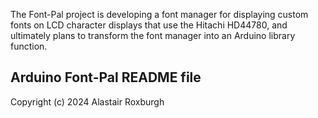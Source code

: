 The Font-Pal project is developing a font manager for displaying custom fonts on LCD character displays that use the Hitachi HD44780, 
and ultimately plans to transform the font manager into an Arduino library function. 
## Arduino Font-Pal README file
Copyright (c) 2024 Alastair Roxburgh
